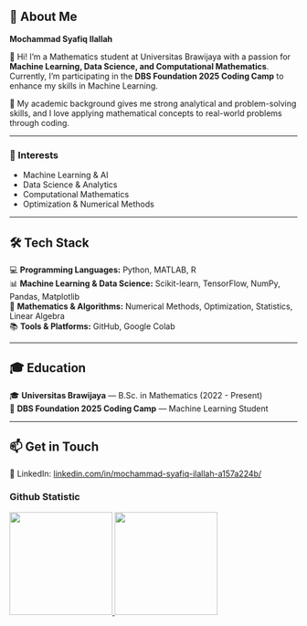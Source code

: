 ## 🎯 About Me  
**Mochammad Syafiq Ilallah**  
  
👋 Hi! I’m a Mathematics student at Universitas Brawijaya with a passion for **Machine Learning, Data Science, and Computational Mathematics**. Currently, I’m participating in the **DBS Foundation 2025 Coding Camp** to enhance my skills in Machine Learning.  

🔢 My academic background gives me strong analytical and problem-solving skills, and I love applying mathematical concepts to real-world problems through coding.

---

### 📌 Interests  
- Machine Learning & AI  
- Data Science & Analytics  
- Computational Mathematics  
- Optimization & Numerical Methods  

---  

## 🛠 Tech Stack  
💻 **Programming Languages:** Python, MATLAB, R  
📊 **Machine Learning & Data Science:** Scikit-learn, TensorFlow, NumPy, Pandas, Matplotlib  
🧮 **Mathematics & Algorithms:** Numerical Methods, Optimization, Statistics, Linear Algebra  
📚 **Tools & Platforms:** GitHub, Google Colab  

---

## 🎓 Education  
🎓 **Universitas Brawijaya** — B.Sc. in Mathematics (2022 - Present)  
📜 **DBS Foundation 2025 Coding Camp** — Machine Learning Student  

---  

## 📫 Get in Touch   
💼 LinkedIn: [linkedin.com/in/mochammad-syafiq-ilallah-a157a224b/](#)  

### Github Statistic
<p align="left">
<a href="https://github.com/penuliscode">
  <img height="180em" src="https://github-readme-stats-eight-theta.vercel.app/api?username=mochammadsyafiq&show_icons=true&theme=algolia&include_all_commits=true&count_private=true"/>
  <img height="180em" src="https://github-readme-stats-eight-theta.vercel.app/api/top-langs/?username=mochammadsyafiq&layout=compact&layout=compact&theme=algolia"/>
</a>
</p>
